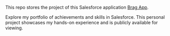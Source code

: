 This repo stores the project of this Salesforce application [Brag App](https://brag-app-dev-ed.my.site.com/).

Explore my portfolio of achievements and skills in Salesforce. This personal project showcases my hands-on experience and is publicly available for viewing.